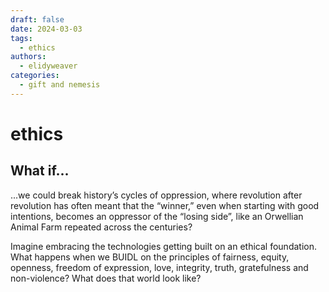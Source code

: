 ```yaml
---
draft: false
date: 2024-03-03 
tags:
  - ethics
authors:
  - elidyweaver
categories:
  - gift and nemesis
---
```


# ethics
<!-- excerpt ends before this -->

## What if...

...we could break history’s cycles of oppression, where revolution after revolution has often meant that the “winner,” even when starting with good intentions, becomes an oppressor of the “losing side”, like an Orwellian Animal Farm repeated across the centuries?

Imagine embracing the technologies getting built on an ethical foundation. What happens when we BUIDL on the principles of fairness, equity, openness, freedom of expression, love, integrity, truth, gratefulness and non-violence? What does that world look like?